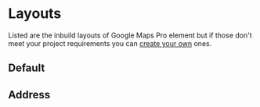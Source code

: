 # Layouts

Listed are the inbuild layouts of Google Maps Pro element but if those don't meet your project requirements you can [create your own](GettingStarted/custom_layout.md) ones.

## Default

## Address